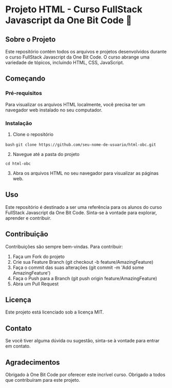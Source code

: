 # Projeto HTML - Curso FullStack Javascript da One Bit Code 🤘

## Sobre o Projeto

Este repositório contém todos os arquivos e projetos desenvolvidos durante o curso FullStack Javascript da One Bit Code. O curso abrange uma variedade de tópicos, incluindo HTML, CSS, JavaScript.

## Começando

### Pré-requisitos

Para visualizar os arquivos HTML localmente, você precisa ter um navegador web instalado no seu computador.

### Instalação

1. Clone o repositório

```bash```
```git clone https://github.com/seu-nome-de-usuario/html-obc.git```

2. Navegue até a pasta do projeto

```cd html-obc```

3. Abra os arquivos HTML no seu navegador para visualizar as páginas web.

## Uso
Este repositório é destinado a ser uma referência para os alunos do curso FullStack Javascript da One Bit Code. Sinta-se à vontade para explorar, aprender e contribuir.

## Contribuição
Contribuições são sempre bem-vindas. Para contribuir:

1. Faça um Fork do projeto
2. Crie sua Feature Branch (git checkout -b feature/AmazingFeature)
3. Faça o commit das suas alterações (git commit -m 'Add some AmazingFeature')
4. Faça o Push para a Branch (git push origin feature/AmazingFeature)
5. Abra um Pull Request

## Licença
Este projeto está licenciado sob a licença MIT.

## Contato
Se você tiver alguma dúvida ou sugestão, sinta-se à vontade para entrar em contato.

## Agradecimentos
Obrigado à One Bit Code por oferecer este incrível curso.
Obrigado a todos que contribuíram para este projeto.


